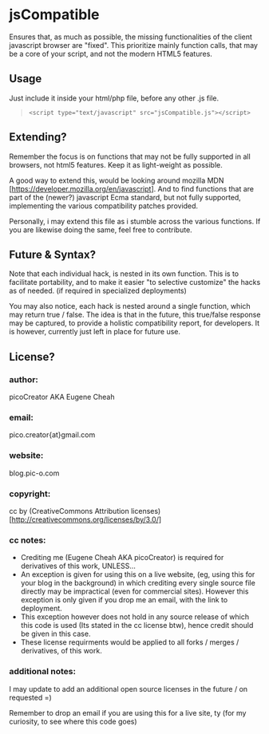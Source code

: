 jsCompatible
============

Ensures that, as much as possible, the missing functionalities of the client javascript browser are "fixed". This prioritize mainly function calls, that may be a core of your script, and not the modern HTML5 features.


Usage
-----
Just include it inside your html/php file, before any other .js file.

> `<script type="text/javascript" src="jsCompatible.js"></script>`

Extending?
----------
Remember the focus is on functions that may not be fully supported in all browsers, not html5 features. Keep it as light-weight as possible. 

A good way to extend this, would be looking around mozilla MDN [<https://developer.mozilla.org/en/javascript>]. And to find functions that are part of the (newer?) javascript Ecma standard, but not fully supported, implementing the various compatibility patches provided.

Personally, i may extend this file as i stumble across the various functions. If you are likewise doing the same, feel free to contribute.


Future & Syntax?
----------------
Note that each individual hack, is nested in its own function. This is to facilitate portability, and to make it easier "to selective customize" the hacks as of needed. (if required in specialized deployments)

You may also notice, each hack is nested around a single function, which may return true / false. The idea is that in the future, this true/false response may be captured, to provide a holistic compatibility report, for developers. It is however, currently just left in place for future use.

License?
--------
### author:		
picoCreator AKA Eugene Cheah
### email:
pico.creator{at}gmail.com
### website:		
blog.pic-o.com
### copyright:	
cc by (CreativeCommons Attribution licenses)
[http://creativecommons.org/licenses/by/3.0/]
### cc notes:
+ Crediting me (Eugene Cheah AKA picoCreator) is required for derivatives of this work, UNLESS...
+ An exception is given for using this on a live website, (eg, using this for your blog in the background) in which crediting every single source file directly may be impractical (even for commercial sites). 
However this exception is only given if you drop me an email, with the link to deployment.
+ This exception however does not hold in any source release of which this code is used (Its stated in the cc license btw), hence credit should be given in this case.
+ These license requirments would be applied to all forks / merges / derivatives, of this work.

### additional notes:
I may update to add an additional open source licenses in the future / on requested =)

Remember to drop an email if you are using this for a live site, ty (for my curiosity, to see where this code goes)